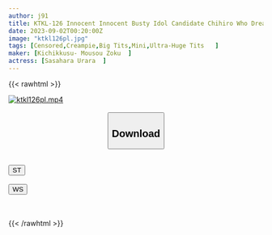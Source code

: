 ```yaml
---
author: j91
title: KTKL-126 Innocent Innocent Busty Idol Candidate Chihiro Who Dreamed Of Becoming An Celebrity From Yamagata And Came To Tokyo
date: 2023-09-02T00:20:00Z
image: "ktkl126pl.jpg"
tags: [Censored,Creampie,Big Tits,Mini,Ultra-Huge Tits	 ]
maker: [Kichikkusu- Mousou Zoku  ]
actress: [Sasahara Urara  ]
---
```



{{< rawhtml >}}

<div class="video" data-videoid="KzvjdXVYk0s0XD6">
    <a href="javascript:;">
        <img src="https://my.j91.asia/posts/ktkl126pl/ktkl126pl.jpg" width="WIDTH" height="HEIGHT" alt="ktkl126pl.mp4" loading="lazy">
    </a>
</div>

<script type="text/javascript" src="https://j91.asia/asset/on-demand-st.js"></script>

<br>
  <link rel="stylesheet" href="https://j91.asia/asset/bs5.css">
  
  <center>
  <button class="btn btn-primary" type="button" data-bs-toggle="collapse" data-bs-target=".multi-collapse" aria-expanded="false" aria-controls="multiCollapseExample1 multiCollapseExample2"><h2>Download</h2></button></center>
</p>
<div class="row">
  <div class="col">
    <div class="collapse multi-collapse" id="multiCollapseExample1">
      <div class="card card-body">
	      	      <br>
<div class="buttons">  
<a href="https://streamtape.to/v/KzvjdXVYk0s0XD6"><button class="btn-hover color-3"><i class="fa fa-download"></i> ST</button></a></div>
    </div>
  </div>
</div>
  <div class="col">
    <div class="collapse multi-collapse" id="multiCollapseExample2">
      <div class="card card-body">
	      <br>
<div class="buttons">
    <a href="https://wolfstream.tv/tdui3k5d4rvg"><button class="btn-hover color-9"><i class="fa fa-download"></i> WS</button></a></div>
<br><br>
      </div>
    </div>
  </div>
</div>

{{< /rawhtml >}}
